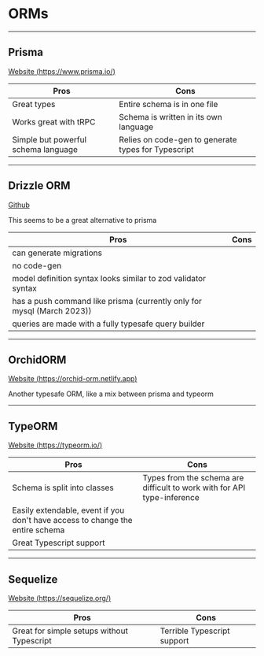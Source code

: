 # ORMs

---

## Prisma

[Website (https://www.prisma.io/)](https://www.prisma.io/)

| Pros                                | Cons                                                |
| ----------------------------------- | --------------------------------------------------- |
| Great types                         | Entire schema is in one file                        |
| Works great with tRPC               | Schema is written in its own language               |
| Simple but powerful schema language | Relies on code-gen to generate types for Typescript |

---

## Drizzle ORM

[Github](https://github.com/drizzle-team/drizzle-orm)

This seems to be a great alternative to prisma

| Pros                                                                   | Cons |
| ---------------------------------------------------------------------- | ---- |
| can generate migrations                                                |      |
| no code-gen                                                            |      |
| model definition syntax looks similar to zod validator syntax          |      |
| has a push command like prisma (currently only for mysql (March 2023)) |      |
| queries are made with a fully typesafe query builder                   |      |

---

## OrchidORM

[Website (https://orchid-orm.netlify.app)](https://orchid-orm.netlify.app)

Another typesafe ORM, like a mix between prisma and typeorm

---

## TypeORM

[Website (https://typeorm.io/)](https://typeorm.io/)

| Pros                                                                          | Cons                                                                    |
| ----------------------------------------------------------------------------- | ----------------------------------------------------------------------- |
| Schema is split into classes                                                  | Types from the schema are difficult to work with for API type-inference |
| Easily extendable, event if you don't have access to change the entire schema |                                                                         |
| Great Typescript support                                                      |                                                                         |

---

## Sequelize

[Website (https://sequelize.org/)](https://sequelize.org/)

| Pros                                       | Cons                        |
| ------------------------------------------ | --------------------------- |
| Great for simple setups without Typescript | Terrible Typescript support |
